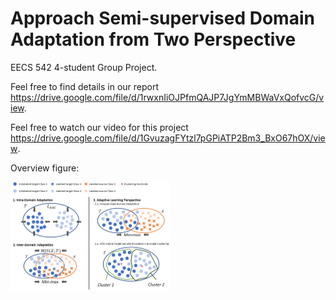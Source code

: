 # Approach Semi-supervised Domain Adaptation from Two Perspective

EECS 542 4-student Group Project.

Feel free to find details in our report https://drive.google.com/file/d/1rwxnIiOJPfmQAJP7JgYmMBWaVxQofvcG/view.

Feel free to watch our video for this project https://drive.google.com/file/d/1GvuzagFYtzl7pGPiATP2Bm3_BxO67hOX/view.



Overview figure:

<img src="Fig1.PNG" alt="Fig1" style="zoom: 25%;" />





